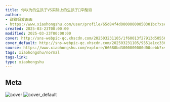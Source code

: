 ```yaml
---
title: 你以为的生孩子VS实际上的生孩子🤕辛酸泪
author:
- 甜甜妈爱画画
- https://www.xiaohongshu.com/user/profile/65d84f4d00000000050301bc?xsec_token=undefined
created: 2025-03-23T00:00:00
modified: 2025-03-23T00:00:00
cover: http://sns-webpic-qc.xhscdn.com/202503231105/1f60013f27913d505561b909ebbd8516/1040g008313t9m0kg1m6g5peo9t6he0dscq5q6ug!nc_n_webp_prv_1
cover_default: http://sns-webpic-qc.xhscdn.com/202503231105/9551a1cc336cbea6795a60f40f55d968/1040g008313t9m0kg1m6g5peo9t6he0dscq5q6ug!nc_n_webp_mw_1
source: https://www.xiaohongshu.com/explore/66680bd3000000000d00cebb?xsec_token=ABuc0c0NlVzqQh3QddwHue7dlrip_Jladfp-PETJHb1uE=
tags: xiaohongshu/normal
tags-link:
type: xiaohongshu
---
```


## Meta

![cover](http://sns-webpic-qc.xhscdn.com/202503231105/1f60013f27913d505561b909ebbd8516/1040g008313t9m0kg1m6g5peo9t6he0dscq5q6ug!nc_n_webp_prv_1)
![cover_default](http://sns-webpic-qc.xhscdn.com/202503231105/9551a1cc336cbea6795a60f40f55d968/1040g008313t9m0kg1m6g5peo9t6he0dscq5q6ug!nc_n_webp_mw_1)
